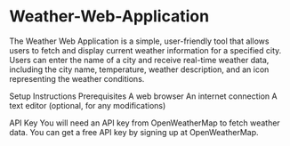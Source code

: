 # Weather-Web-Application
The Weather Web Application is a simple, user-friendly tool that allows users to fetch and display current weather information for a specified city. Users can enter the name of a city and receive real-time weather data, including the city name, temperature, weather description, and an icon representing the weather conditions. 

Setup Instructions
Prerequisites
A web browser
An internet connection
A text editor (optional, for any modifications)

API Key
You will need an API key from OpenWeatherMap to fetch weather data. You can get a free API key by signing up at OpenWeatherMap.
